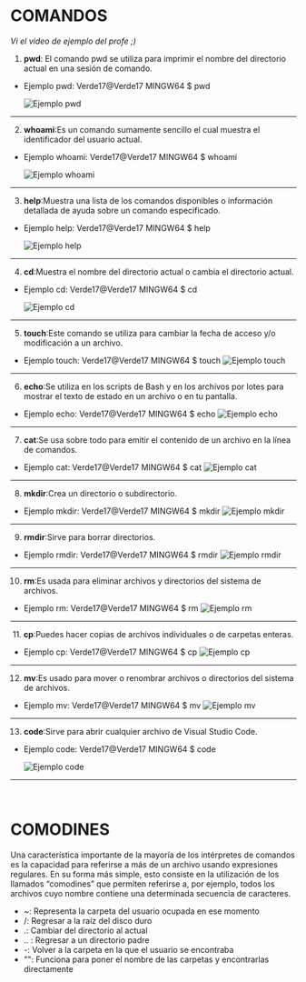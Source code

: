 # COMANDOS
_Vi el video de ejemplo del profe ;)_

1. **pwd**: El comando pwd se utiliza para imprimir el nombre del directorio actual en una sesión de comando.

- Ejemplo pwd: Verde17@Verde17 MINGW64
  $ pwd

  ![Ejemplo pwd](https://media.discordapp.net/attachments/1014320693682372679/1014327252227477594/unknown.png)
--------------------------------------------------------------
 
2. **whoami**:Es un comando sumamente sencillo el cual muestra el identificador del usuario actual.
- Ejemplo whoami: Verde17@Verde17 MINGW64
  $ whoami

   ![Ejemplo whoami](https://media.discordapp.net/attachments/1014320693682372679/1014328020640747650/unknown.png)

--------------------------------------------------------------

 3. **help**:Muestra una lista de los comandos disponibles o información detallada de ayuda sobre un comando especificado.
- Ejemplo help: Verde17@Verde17 MINGW64
  $ help

  ![Ejemplo help](https://media.discordapp.net/attachments/1014320693682372679/1014328290246402110/unknown.png)
--------------------------------------------------------------

 4. **cd**:Muestra el nombre del directorio actual o cambia el directorio actual.
- Ejemplo cd: Verde17@Verde17 MINGW64
  $ cd

  ![Ejemplo cd](https://media.discordapp.net/attachments/1014320693682372679/1014328779058983055/unknown.png)
-------------------------------------------------------------
5. **touch**:Este comando se utiliza para cambiar la fecha de acceso y/o modificación a un archivo.
- Ejemplo touch: Verde17@Verde17 MINGW64
  $ touch
  ![Ejemplo touch](https://media.discordapp.net/attachments/1014320693682372679/1014329039567208598/unknown.png)
--------------------------------------------------------------

6. **echo**:Se utiliza en los scripts de Bash y en los archivos por lotes para mostrar el texto de estado en un archivo o en tu pantalla. 
- Ejemplo echo: Verde17@Verde17 MINGW64
  $ echo
  ![Ejemplo echo](https://media.discordapp.net/attachments/1014320693682372679/1014329850619764776/unknown.png)
--------------------------------------------------------------

7. **cat**:Se usa sobre todo para emitir el contenido de un archivo en la línea de comandos.
- Ejemplo cat: Verde17@Verde17 MINGW64
  $ cat
  ![Ejemplo cat](https://media.discordapp.net/attachments/1014320693682372679/1014330179386097714/unknown.png)
--------------------------------------------------------------

8. **mkdir**:Crea un directorio o subdirectorio.
- Ejemplo mkdir: Verde17@Verde17 MINGW64
  $ mkdir
  ![Ejemplo mkdir](https://media.discordapp.net/attachments/1014320693682372679/1014330325054259301/unknown.png)
--------------------------------------------------------------

9. **rmdir**:Sirve para borrar directorios.
- Ejemplo rmdir: Verde17@Verde17 MINGW64
  $ rmdir 
  ![Ejemplo rmdir](https://media.discordapp.net/attachments/1014320693682372679/1014330553383780412/unknown.png)
--------------------------------------------------------------

10. **rm**:Es usada para eliminar archivos y directorios del sistema de archivos.
- Ejemplo rm: Verde17@Verde17 MINGW64
  $ rm
  ![Ejemplo rm](https://media.discordapp.net/attachments/1014320693682372679/1014330626071072900/unknown.png)
--------------------------------------------------------------
 ​
 11. **cp**:Puedes hacer copias de archivos individuales o de carpetas enteras.
- Ejemplo cp: Verde17@Verde17 MINGW64
  $ cp
  ![Ejemplo cp](https://media.discordapp.net/attachments/1014320693682372679/1014331015923257424/unknown.png)
--------------------------------------------------------------

12. **mv**:Es usado para mover o renombrar archivos o directorios del sistema de archivos.
- Ejemplo mv: Verde17@Verde17 MINGW64
  $ mv
  ![Ejemplo mv](https://media.discordapp.net/attachments/1014320693682372679/1014330937393291356/unknown.png)
--------------------------------------------------------------

13. **code**:Sirve para abrir cualquier archivo de  Visual Studio Code.
- Ejemplo code: Verde17@Verde17 MINGW64
  $ code
  
  ![Ejemplo code](https://media.discordapp.net/attachments/1014320693682372679/1014331362246938755/unknown.png)
--------------------------------------------------------------
 ​
 # COMODINES

 Una característica importante de la mayoría de los intérpretes de comandos es la capacidad para referirse a más de un archivo usando expresiones regulares. En su forma más simple, esto consiste en la utilización de los llamados “comodines” que permiten referirse a, por ejemplo, todos los archivos cuyo nombre contiene una determinada secuencia de caracteres.

 - ~: Representa la carpeta del usuario ocupada en ese momento 
 - /: Regresar a la raíz del disco duro
 - .: Cambiar del directorio al actual
- .. : Regresar a un directorio padre
 - -: Volver a la carpeta en la que el usuario se encontraba
 - "": Funciona para poner el nombre de las carpetas y encontrarlas directamente